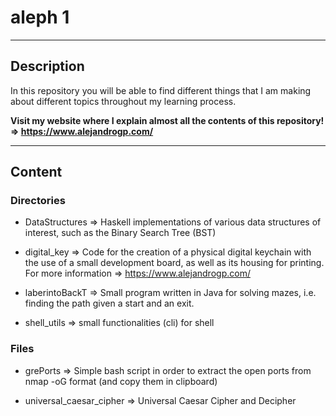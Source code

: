 # aleph 1

------------------------------------------------------------------------------------------------------------------------------------

## Description

In this repository you will be able to find different things that I am making about different topics throughout my learning process.

**Visit my website where I explain almost all the contents of this repository! => https://www.alejandrogp.com/**

------------------------------------------------------------------------------------------------------------------------------------

## Content

### Directories

+ DataStructures => Haskell implementations of various data structures of interest, such as the Binary Search Tree (BST)

+ digital_key => Code for the creation of a physical digital keychain with the use of a small development board, as well as its housing for printing. For more information => https://www.alejandrogp.com/

+ laberintoBackT => Small program written in Java for solving mazes, i.e. finding the path given a start and an exit.

+ shell_utils => small functionalities (cli) for shell

### Files

+ grePorts => Simple bash script in order to extract the open ports from nmap -oG format (and copy them in clipboard)

+ universal_caesar_cipher => Universal Caesar Cipher and Decipher  
